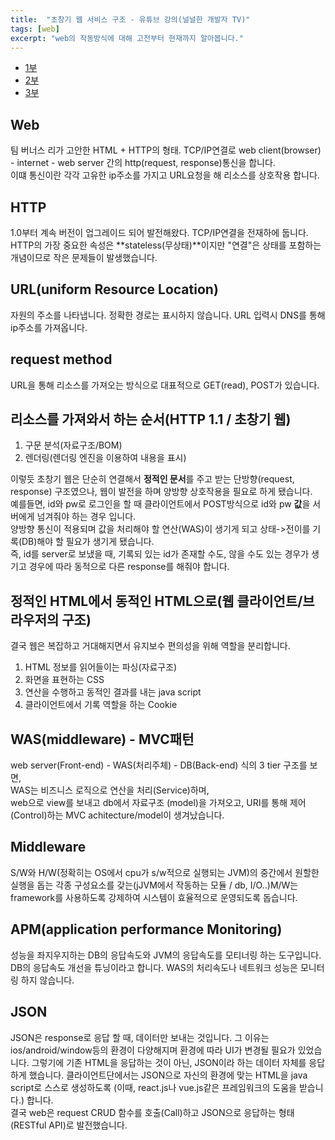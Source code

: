 ```yaml
---
title:  "초창기 웹 서비스 구조 - 유튜브 강의(널널한 개발자 TV)"
tags: [web]
excerpt: "web의 작동방식에 대해 고전부터 현재까지 알아봅니다."
---
```


+ [1부](https://www.youtube.com/watch?v=4Sfned8HLzk)
+ [2부](https://www.youtube.com/watch?v=byR3BcrChT8)
+ [3부](https://www.youtube.com/watch?v=poKkQHUBt9A)

## Web
팀 버너스 리가 고안한 HTML + HTTP의 형태. TCP/IP연결로 web client(browser) -  internet - web server 간의 http(request, response)통신을 합니다.  
이떄 통신이란 각각 고유한 ip주소를 가지고 URL요청을 해 리소스를 상호작용 합니다.

## HTTP
1.0부터 계속 버전이 업그레이드 되어 발전해왔다. TCP/IP연결을 전재하에 둡니다.  
HTTP의 가장 중요한 속성은 **stateless(무상태)**이지만 "연결"은 상태를 포함하는 개념이므로 작은 문제들이 발생했습니다.

## URL(uniform Resource Location)
자원의 주소를 나타냅니다. 정확한 경로는 표시하지 않습니다. URL 입력시 DNS를 통해 ip주소를 가져옵니다.  

## request method
URL을 통해 리소스를 가져오는 방식으로 대표적으로 GET(read), POST가 있습니다.

## 리소스를 가져와서 하는 순서(HTTP 1.1 / 초창기 웹)
1. 구문 분석(자료구조/BOM)
2. 렌더링(렌더링 엔진을 이용하여 내용을 표시)

이렇듯 초창기 웹은 단순히 연결해서 **정적인 문서**를 주고 받는 단방향(request, response) 구조였으나, 웹이 발전을 하며 양방향 상호작용을 필요로 하게 됐습니다.  
예를들면, id와 pw로 로그인을 할 때 클라이언트에서 POST방식으로 id와 pw **값**을 서버에게 넘겨줘야 하는 경우 입니다.  
양방향 통신이 적용되며 값을 처리해야 할 연산(WAS)이 생기게 되고 상태->전이를 기록(DB)해야 할 필요가 생기게 됐습니다.  
즉, id를 server로 보냈을 때, 기록되 있는 id가 존재할 수도, 않을 수도 있는 경우가 생기고 경우에 따라 동적으로 다른 response를 해줘야 합니다.  

## 정적인 HTML에서 동적인 HTML으로(웹 클라이언트/브라우저의 구조)
결국 웹은 복잡하고 거대해지면서 유지보수 편의성을 위해 역할을 분리합니다.

1. HTML 정보를 읽어들이는 파싱(자료구조)
2. 화면을 표현하는 CSS
3. 연산을 수행하고 동적인 결과를 내는 java script
4. 클라이언트에서 기록 역할을 하는 Cookie

## WAS(middleware) - MVC패턴
web server(Front-end) - WAS(처리주체) - DB(Back-end) 식의 3 tier 구조를 보면,  
WAS는 비즈니스 로직으로 연산을 처리(Service)하며,  
web으로 view를 보내고 db에서 자료구조 (model)을 가져오고, URI를 통해 제어(Control)하는 MVC achitecture/model이 생겨났습니다.

## Middleware
S/W와 H/W(정확히는 OS에서 cpu가 s/w적으로 실행되는 JVM)의 중간에서 원할한 실행을 돕는 각종 구성요소를 갖는(jJVM에서 작동하는 모듈 / db, I/O..)M/W는 framework를 사용하도록 강제하여 시스템이 효율적으로 운영되도록 돕습니다.  

## APM(application performance Monitoring)
성능을 좌지우지하는 DB의 응답속도와 JVM의 응답속도를 모티너링 하는 도구입니다. DB의 응답속도 개선을 튜닝이라고 합니다. WAS의 처리속도나 네트워크 성능은 모니터링 하지 않습니다.  

## JSON
JSON은 response로 응답 할 때, 데이터만 보내는 것입니다. 그 이유는 ios/android/window등의 환경이 다양해지며 환경에 따라 UI가 변경될 필요가 있었습니다. 그렇기에 기존 HTML을 응답하는 것이 아닌, JSON이라 하는 데이터 자체를 응답하게 했습니다. 클라이언트단에서는 JSON으로 자신의 환경에 맞는 HTML을 java script로 스스로 생성하도록 (이때, react.js나 vue.js같은 프레임워크의 도움을 받습니다.) 합니다.  
결국 web은 request CRUD 함수를 호출(Call)하고 JSON으로 응답하는 형태(RESTful API)로 발전했습니다.  
